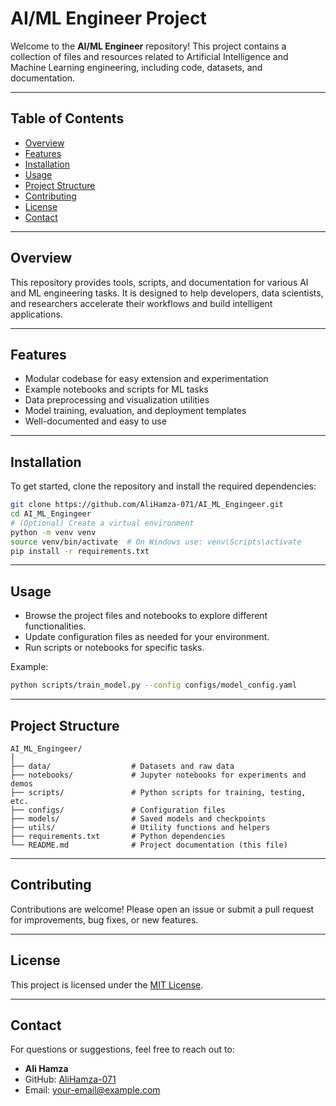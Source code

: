 # AI/ML Engineer Project

Welcome to the **AI/ML Engineer** repository! This project contains a collection of files and resources related to Artificial Intelligence and Machine Learning engineering, including code, datasets, and documentation.

---

## Table of Contents

- [Overview](#overview)
- [Features](#features)
- [Installation](#installation)
- [Usage](#usage)
- [Project Structure](#project-structure)
- [Contributing](#contributing)
- [License](#license)
- [Contact](#contact)

---

## Overview

This repository provides tools, scripts, and documentation for various AI and ML engineering tasks. It is designed to help developers, data scientists, and researchers accelerate their workflows and build intelligent applications.

---

## Features

- Modular codebase for easy extension and experimentation
- Example notebooks and scripts for ML tasks
- Data preprocessing and visualization utilities
- Model training, evaluation, and deployment templates
- Well-documented and easy to use

---

## Installation

To get started, clone the repository and install the required dependencies:

```bash
git clone https://github.com/AliHamza-071/AI_ML_Engingeer.git
cd AI_ML_Engingeer
# (Optional) Create a virtual environment
python -m venv venv
source venv/bin/activate  # On Windows use: venv\Scripts\activate
pip install -r requirements.txt
```

---

## Usage

- Browse the project files and notebooks to explore different functionalities.
- Update configuration files as needed for your environment.
- Run scripts or notebooks for specific tasks.

Example:

```bash
python scripts/train_model.py --config configs/model_config.yaml
```

---

## Project Structure

```
AI_ML_Engingeer/
│
├── data/                  # Datasets and raw data
├── notebooks/             # Jupyter notebooks for experiments and demos
├── scripts/               # Python scripts for training, testing, etc.
├── configs/               # Configuration files
├── models/                # Saved models and checkpoints
├── utils/                 # Utility functions and helpers
├── requirements.txt       # Python dependencies
└── README.md              # Project documentation (this file)
```

---

## Contributing

Contributions are welcome! Please open an issue or submit a pull request for improvements, bug fixes, or new features.

---

## License

This project is licensed under the [MIT License](LICENSE).

---

## Contact

For questions or suggestions, feel free to reach out to:

- **Ali Hamza**
- GitHub: [AliHamza-071](https://github.com/AliHamza-071)
- Email: [your-email@example.com](mailto:your-email@example.com)
